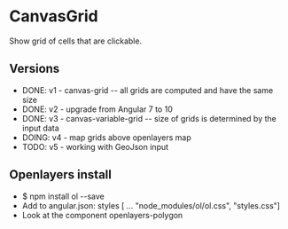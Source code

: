 # CanvasGrid

Show grid of cells that are clickable. 

## Versions

* DONE: v1 - canvas-grid -- all grids are computed and have the same size
* DONE: v2 - upgrade from Angular 7 to 10
* DONE: v3 - canvas-variable-grid -- size of grids is determined by the input data
* DOING: v4 - map grids above openlayers map  
* TODO: v5 - working with GeoJson input

## Openlayers install

*  $ npm install ol --save
*  Add to angular.json: styles [ ... "node_modules/ol/ol.css", "styles.css"]
*  Look at the component openlayers-polygon

